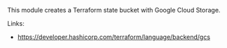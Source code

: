 This module creates a Terraform state bucket with Google Cloud Storage.

Links:

- https://developer.hashicorp.com/terraform/language/backend/gcs
